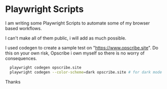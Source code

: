 # Playwright Scripts

I am writing some Playwright Scripts to automate some of my browser based workflows.

I can't make all of them public, i will add as much possible.

I used codegen to create a sample test on "https://www.opscribe.site". Do this on your own risk, Opscribe i own myself so there is no worry of consequences. 

```bash
  playwright codegen opscribe.site
  playwright codegen --color-scheme=dark opscribe.site # for dark mode
```

Thanks
